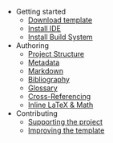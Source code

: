 - Getting started
  - [Download template](setup/download.md)
  - [Install IDE](setup/ide.md)
  - [Install Build System](setup/buildSystem.md)
- Authoring
  - [Project Structure](authoring/structure.md)
  - [Metadata](authoring/metadata.md)
  - [Markdown](authoring/markdown.md)
  - [Bibliography](authoring/bibliography.md)
  - [Glossary](authoring/glossary.md)
  - [Cross-Referencing](authoring/references.md)
  - [Inline LaTeX & Math](authoring/latex.md)
- Contributing
  - [Supporting the project](contribution/author.md)
  - [Improving the template](contribution/developer.md)
